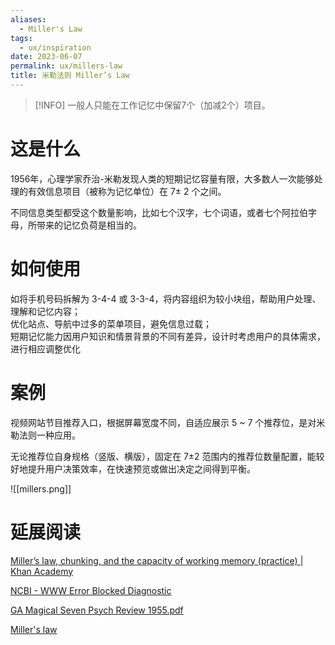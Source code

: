 ```yaml
---
aliases:
  - Miller's Law
tags:
  - ux/inspiration
date: 2023-06-07
permalink: ux/millers-law
title: 米勒法则 Miller’s Law
---
```

> [!INFO] 一般人只能在工作记忆中保留7个（加减2个）项目。

# 这是什么

1956年，心理学家乔治-米勒发现人类的短期记忆容量有限，大多数人一次能够处理的有效信息项目（被称为记忆单位）在 7± 2 个之间。  

不同信息类型都受这个数量影响，比如七个汉字，七个词语，或者七个阿拉伯字母，所带来的记忆负荷是相当的。

# 如何使用

如将手机号码拆解为 3-4-4 或 3-3-4，将内容组织为较小块组，帮助用户处理、理解和记忆内容；  
优化站点、导航中过多的菜单项目，避免信息过载；  
短期记忆能力因用户知识和情景背景的不同有差异，设计时考虑用户的具体需求，进行相应调整优化

# 案例

视频网站节目推荐入口，根据屏幕宽度不同，自适应展示 5 ~ 7 个推荐位，是对米勒法则一种应用。  

无论推荐位自身规格（竖版、横版），固定在 7±2 范围内的推荐位数量配置，能较好地提升用户决策效率，在快速预览或做出决定之间得到平衡。

![[millers.png]]
# 延展阅读

[Miller’s law, chunking, and the capacity of working memory (practice) | Khan Academy](https://www.khanacademy.org/test-prep/mcat/social-sciences-practice/social-science-practice-tut/e/miller-s-law--chunking--and-the-capacity-of-working-memory)

[NCBI - WWW Error Blocked Diagnostic](https://www.ncbi.nlm.nih.gov/pmc/articles/PMC2864034/)

[GA Magical Seven Psych Review 1955.pdf](http://www2.psych.utoronto.ca/users/peterson/psy430s2001/Miller)

[Miller's law](https://en.wikipedia.org/wiki/Miller's_law)